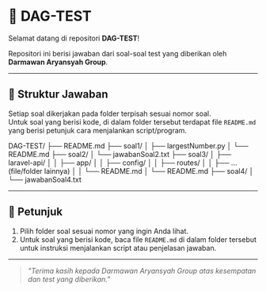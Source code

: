 # 🚀 DAG-TEST

Selamat datang di repositori **DAG-TEST**!

Repositori ini berisi jawaban dari soal-soal test yang diberikan oleh **Darmawan Aryansyah Group**.

---

## 📂 Struktur Jawaban

Setiap soal dikerjakan pada folder terpisah sesuai nomor soal.  
Untuk soal yang berisi kode, di dalam folder tersebut terdapat file `README.md` yang berisi petunjuk cara menjalankan script/program.


DAG-TEST/
├── README.md
├── soal1/
│   ├── largestNumber.py
│   └── README.md
├── soal2/
│   └── jawabanSoal2.txt
├── soal3/
│   ├── laravel-api/
│   │   ├── app/
│   │   ├── config/
│   │   ├── routes/
│   │   ├── ... (file/folder lainnya)
│   │   └── README.md
│   └── README.md
├── soal4/
│   └── jawabanSoal4.txt

---

## 📝 Petunjuk

1. Pilih folder soal sesuai nomor yang ingin Anda lihat.
2. Untuk soal yang berisi kode, baca file `README.md` di dalam folder tersebut untuk instruksi menjalankan script atau penjelasan jawaban.

---

> _"Terima kasih kepada Darmawan Aryansyah Group atas kesempatan dan test yang diberikan."_